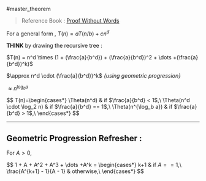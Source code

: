 #master_theorem 
> Reference Book : [Proof Without Words](https://www.amazon.in/Proofs-without-Words-Exercises-Classroom/dp/0883857006)



For a general form , $T(n) = aT(n/b) + cn^d$

**THINK** by drawing the recursive tree :

$T(n) = n^d \times (1 + (\frac{a}{b^d}) + (\frac{a}{b^d})^2 + \dots +(\frac{a}{b^d})^k)$

$\approx n^d \cdot (\frac{a}{b^d})^k$         *{using geometric progression}*

$\approx n ^{\log_b a}$ 


$$
T(n)=\begin{cases*}
\Theta(n^d) & if $\frac{a}{b^d} < 1$,\\
\Theta(n^d \cdot \log_2 n) & if $\frac{a}{b^d} == 1$,\\
\Theta(n^{\log_b a}) & if $\frac{a}{b^d} > 1$,\\
\end{cases*}
$$



---
## Geometric Progression Refresher :

For $A > 0$, 

$$
1 + A + A^2 + A^3 + \dots +A^k = \begin{cases*}
k+1 & if $A == 1$,\\
\frac{A^{k+1} - 1}{A - 1} & otherwise,\\
\end{cases*}
$$
